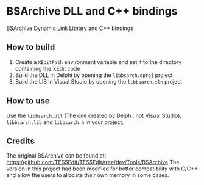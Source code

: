 # BSArchive DLL and C++ bindings
BSArchive Dynamic Link Library and C++ bindings

## How to build

1) Create a `XEditPath` environment variable and set it to the directory containing the XEdit code
2) Build the DLL in Delphi by opening the `libbsarch.dproj` project
3) Build the LIB in Visual Studio by opening the `libbsarch.sln` project

## How to use

Use the `libbsarch.dll` (The one created by Delphi, not Visual Studio), `libbsarch.lib` and `libbsarch.h` in your project.

## Credits

The original BSArchive can be found at: https://github.com/TES5Edit/TES5Edit/tree/dev/Tools/BSArchive
The version in this project had been modified for better compatibility with C/C++ and allow the users to allocate their own memory in some cases.
